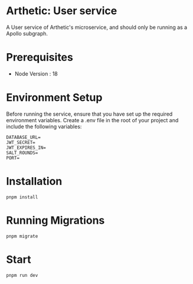 # Arthetic: User service

A User service of Arthetic's microservice, and should only be running as a Apollo subgraph.

# Prerequisites

- Node Version : 18

# Environment Setup

Before running the service, ensure that you have set up the required environment variables. Create a .env file in the root of your project and include the following variables:

```
DATABASE_URL=
JWT_SECRET=
JWT_EXPIRES_IN=
SALT_ROUNDS=
PORT=
```

# Installation

```
pnpm install
```

# Running Migrations

```
pnpm migrate
```

# Start

```
pnpm run dev
```
